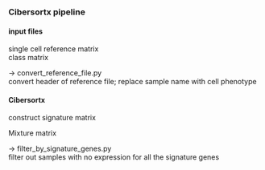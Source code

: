 ### Cibersortx pipeline

#### input files   
single cell reference matrix  
class matrix  
  
-> convert_reference_file.py  
	convert header of reference file; replace sample name with cell phenotype  

#### Cibersortx  
construct signature matrix  

Mixture matrix  
  
-> filter_by_signature_genes.py  
	filter out samples with no expression for all the signature genes


